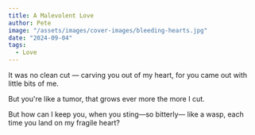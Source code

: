 ```yaml
---
title: A Malevolent Love
author: Pete
image: "/assets/images/cover-images/bleeding-hearts.jpg"
date: "2024-09-04"
tags:
  - Love
---
```


It was no clean cut —
carving you out of my heart,
for you came out
with little bits of me.

But you're like a tumor,
that grows ever more
the more I cut.

But how can I keep you,
when you sting—so bitterly—
like a wasp,
each time you land
on my fragile heart?

